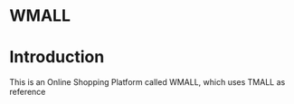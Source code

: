 # WMALL
# Introduction
This is an Online Shopping Platform called WMALL, which uses TMALL as reference
